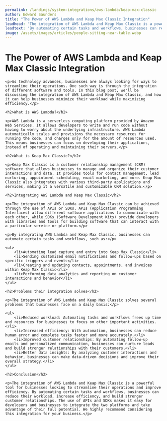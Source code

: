 ```yaml
---
permalink: /landings/system-integrations/aws-lambda/keap-max-classic
author: Edward Saunders
title: "The Power of AWS Lambda and Keap Max Classic Integration"
leadhead: "The integration of AWS Lambda and Keap Max Classic is a powerful tool for businesses looking to streamline their operations and improve efficiency"
leadtext: "By automating certain tasks and workflows, businesses can reduce their workload, increase efficiency, and build stronger customer relationships. The use of APIs and SDKs makes it easy for developers and businesses to integrate the two platforms and take advantage of their full potential. We highly recommend considering this integration for your business."
image: /assets/images/articles/people-sitting-near-table.webp
---
```

<div class="arttext">	<h1>The Power of AWS Lambda and Keap Max Classic Integration</h1>

	<p>As technology advances, businesses are always looking for ways to streamline their operations. One such way is through the integration of different software and tools. In this blog post, we'll be discussing the integration of AWS Lambda and Keap Max Classic, and how it can help businesses minimize their workload while maximizing efficiency.</p>

	<h2>What is AWS Lambda?</h2>
	
	<p>AWS Lambda is a serverless computing platform provided by Amazon Web Services. It allows developers to write and run code without having to worry about the underlying infrastructure. AWS Lambda automatically scales and provisions the necessary resources for running the code, and charges only for the amount of resources used. This means businesses can focus on developing their applications, instead of operating and maintaining their servers.</p>

	<h2>What is Keap Max Classic?</h2>

	<p>Keap Max Classic is a customer relationship management (CRM) software that allows businesses to manage and organize their customer interactions and data. It provides tools for contact management, lead nurturing, appointment scheduling, email marketing, and more. Keap Max Classic also integrates with various third-party applications and services, making it a versatile and customizable CRM solution.</p>

	<h2>Integrating AWS Lambda and Keap Max Classic</h2>

	<p>The integration of AWS Lambda and Keap Max Classic can be achieved through the use of APIs or SDKs. APIs (Application Programming Interfaces) allow different software applications to communicate with each other, while SDKs (Software Development Kits) provide developers with libraries and tools for building software that can interact with a particular service or platform.</p>

	<p>By integrating AWS Lambda and Keap Max Classic, businesses can automate certain tasks and workflows, such as:</p>

	<ul>
		<li>Automating lead capture and entry into Keap Max Classic</li>
		<li>Sending customized email notifications and follow-ups based on specific triggers and events</li>
		<li>Creating and updating contacts, appointments, and invoices within Keap Max Classic</li>
		<li>Performing data analytics and reporting on customer interactions and behavior</li>
	</ul>

	<h2>Problems their integration solves</h2>

	<p>The integration of AWS Lambda and Keap Max Classic solves several problems that businesses face on a daily basis:</p>

	<ul>
		<li>Reduced workload: Automating tasks and workflows frees up time and resources for businesses to focus on other important activities.</li>
		<li>Increased efficiency: With automation, businesses can reduce human error and complete tasks faster and more accurately.</li>
		<li>Improved customer relationships: By automating follow-up emails and personalized communication, businesses can nurture leads and build stronger relationships with their customers.</li>
		<li>Better data insights: By analyzing customer interactions and behavior, businesses can make data-driven decisions and improve their overall strategy.</li>
	</ul>

	<h2>Conclusion</h2>

	<p>The integration of AWS Lambda and Keap Max Classic is a powerful tool for businesses looking to streamline their operations and improve efficiency. By automating certain tasks and workflows, businesses can reduce their workload, increase efficiency, and build stronger customer relationships. The use of APIs and SDKs makes it easy for developers and businesses to integrate the two platforms and take advantage of their full potential. We highly recommend considering this integration for your business.</p>

</div>